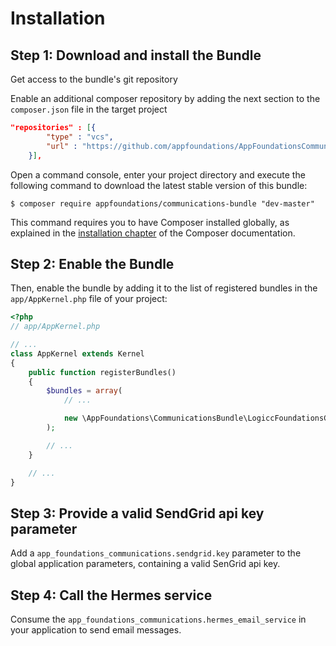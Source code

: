 Installation
============

Step 1: Download and install the Bundle
---------------------------

Get access to the bundle's git repository

Enable an additional composer repository by adding the next section to the `composer.json` file in the target project

```json
"repositories" : [{
        "type" : "vcs",
        "url" : "https://github.com/appfoundations/AppFoundationsCommunicationsBundle.git"
    }],
```

Open a command console, enter your project directory and execute the
following command to download the latest stable version of this bundle:

```console
$ composer require appfoundations/communications-bundle "dev-master"
```

This command requires you to have Composer installed globally, as explained
in the [installation chapter](https://getcomposer.org/doc/00-intro.md)
of the Composer documentation.

Step 2: Enable the Bundle
-------------------------

Then, enable the bundle by adding it to the list of registered bundles
in the `app/AppKernel.php` file of your project:

```php
<?php
// app/AppKernel.php

// ...
class AppKernel extends Kernel
{
    public function registerBundles()
    {
        $bundles = array(
            // ...

            new \AppFoundations\CommunicationsBundle\LogiccFoundationsCommunicationsBundle()
        );

        // ...
    }

    // ...
}
```

Step 3: Provide a valid SendGrid api key parameter
--------------------------------------------------
Add a `app_foundations_communications.sendgrid.key` parameter to the global application parameters, containing a valid SenGrid api key.  

Step 4: Call the Hermes service
-------------------------------
Consume the `app_foundations_communications.hermes_email_service` in your application to send email messages.